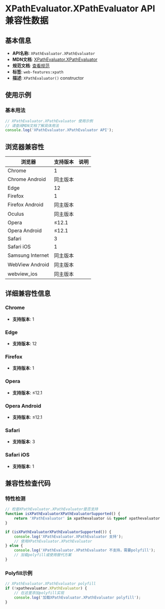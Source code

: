 # XPathEvaluator.XPathEvaluator API 兼容性数据

## 基本信息

- **API名称**: `XPathEvaluator.XPathEvaluator`
- **MDN文档**: [XPathEvaluator.XPathEvaluator](https://developer.mozilla.org/docs/Web/API/XPathEvaluator/XPathEvaluator)
- **规范文档**: [查看规范](https://dom.spec.whatwg.org/#dom-xpathevaluator-xpathevaluator)
- **标签**: `web-features:xpath`
- **描述**: `XPathEvaluator()` constructor

## 使用示例

### 基本用法

```javascript
// XPathEvaluator.XPathEvaluator 使用示例
// 请查阅MDN文档了解具体用法
console.log('XPathEvaluator.XPathEvaluator API');
```

## 浏览器兼容性

| 浏览器 | 支持版本 | 说明 |
|--------|----------|------|
| Chrome | 1 |  |
| Chrome Android | 同主版本 |  |
| Edge | 12 |  |
| Firefox | 1 |  |
| Firefox Android | 同主版本 |  |
| Oculus | 同主版本 |  |
| Opera | ≤12.1 |  |
| Opera Android | ≤12.1 |  |
| Safari | 3 |  |
| Safari iOS | 1 |  |
| Samsung Internet | 同主版本 |  |
| WebView Android | 同主版本 |  |
| webview_ios | 同主版本 |  |

## 详细兼容性信息

### Chrome

- **支持版本**: 1

### Edge

- **支持版本**: 12

### Firefox

- **支持版本**: 1

### Opera

- **支持版本**: ≤12.1

### Opera Android

- **支持版本**: ≤12.1

### Safari

- **支持版本**: 3

### Safari iOS

- **支持版本**: 1

## 兼容性检查代码

### 特性检测

```javascript
// 检查XPathEvaluator.XPathEvaluator是否支持
function isXPathEvaluatorXPathEvaluatorSupported() {
    return 'XPathEvaluator' in xpathevaluator && typeof xpathevaluator.XPathEvaluator === 'function';
}

if (isXPathEvaluatorXPathEvaluatorSupported()) {
    console.log('XPathEvaluator.XPathEvaluator 支持');
    // 使用XPathEvaluator.XPathEvaluator
} else {
    console.log('XPathEvaluator.XPathEvaluator 不支持，需要polyfill');
    // 加载polyfill或使用替代方案
}
```

### Polyfill示例

```javascript
// XPathEvaluator.XPathEvaluator polyfill
if (!xpathevaluator.XPathEvaluator) {
    // 在这里添加polyfill实现
    console.log('加载XPathEvaluator.XPathEvaluator polyfill');
}
```

